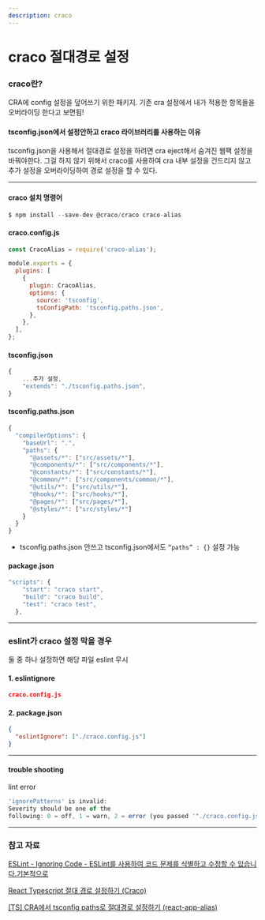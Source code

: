 ```yaml
---
description: craco
---
```


# craco 절대경로 설정

### craco란?

CRA에 config 설정을 덮어쓰기 위한 패키지. 기존 cra 설정에서 내가 적용한 항목들을 오버라이딩 한다고 보면됨!

#### tsconfig.json에서 설정안하고 craco 라이브러리를 사용하는 이유

tsconfig.json을 사용해서 절대경로 설정을 하려면 cra eject해서 숨겨진 웹팩 설정을 바꿔야한다. 그걸 하지 않기 위해서 craco를 사용하여 cra 내부 설정을 건드리지 않고 추가 설정을 오버라이딩하여 경로 설정을 할 수 있다.

***

#### craco 설치 명령어

```jsx
$ npm install --save-dev @craco/craco craco-alias
```

#### craco.config.js

```jsx
const CracoAlias = require('craco-alias');

module.exports = {
  plugins: [
    {
      plugin: CracoAlias,
      options: {
        source: 'tsconfig',
        tsConfigPath: 'tsconfig.paths.json',
      },
    },
  ],
};
```

#### tsconfig.json

```jsx
{
	...추가 설정,
	"extends": "./tsconfig.paths.json",
}
```

#### tsconfig.paths.json

```jsx
{
  "compilerOptions": {
    "baseUrl": ".",
    "paths": {
      "@assets/*": ["src/assets/*"],
      "@components/*": ["src/components/*"],
      "@constants/*": ["src/constants/*"],
      "@common/*": ["src/components/common/*"],
      "@utils/*": ["src/utils/*"],
      "@hooks/*": ["src/hooks/*"],
      "@pages/*": ["src/pages/*"],
      "@styles/*": ["src/styles/*"]
    }
  }
}
```

* tsconfig.paths.json 안쓰고 tsconfig.json에서도 `“paths” : {}` 설정 가능

#### package.json

```jsx
"scripts": {
    "start": "craco start",
    "build": "craco build",
    "test": "craco test",
  },
```

***

### eslint가 craco 설정 막을 경우

둘 중 하나 설정하면 해당 파일 eslint 무시

#### 1. eslintignore

```json
craco.config.js
```

#### 2. package.json

```json
{
  "eslintIgnore": ["./craco.config.js"]
}
```

***

#### trouble shooting

lint error

```jsx
'ignorePatterns' is invalid:
Severity should be one of the
following: 0 = off, 1 = warn, 2 = error (you passed '"./craco.config.js"').
```

***

### 참고 자료

[ESLint - Ignoring Code - ESLint를 사용하여 코드 문제를 식별하고 수정할 수 있습니다.기본적으로](https://runebook.dev/ko/docs/eslint/user-guide/configuring/ignoring-code)

[React Typescript 절대 경로 설정하기 (Craco)](https://velog.io/@alstnsrl98/React-Typescript-%EC%A0%88%EB%8C%80-%EA%B2%BD%EB%A1%9C-%EC%84%A4%EC%A0%95%ED%95%98%EA%B8%B0-Craco)

[\[TS\] CRA에서 tsconfig paths로 절대경로 설정하기 (react-app-alias)](https://tesseractjh.tistory.com/232)
